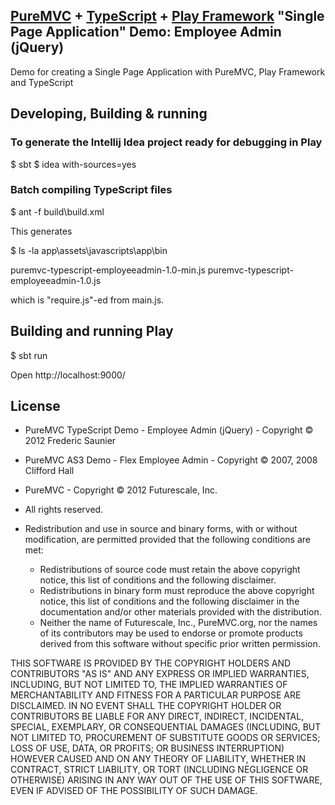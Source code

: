## [PureMVC](http://puremvc.github.com/) + [TypeScript](https://github.com/puremvc/puremvc-typescript-standard-framework/wiki) + [Play Framework](https://playframework.com/) "Single Page Application" Demo: Employee Admin (jQuery)

Demo for creating a Single Page Application with PureMVC, Play Framework and TypeScript 

## Developing, Building & running

### To generate the Intellij Idea project ready for debugging in Play
 
 $ sbt
 $ idea with-sources=yes
 
### Batch compiling TypeScript files

$ ant -f build\build.xml

This generates

$ ls -la app\assets\javascripts\app\bin

puremvc-typescript-employeeadmin-1.0-min.js
puremvc-typescript-employeeadmin-1.0.js

which is "require.js"-ed from main.js.

## Building and running Play

$ sbt run

Open http://localhost:9000/ 

## License
* PureMVC TypeScript Demo - Employee Admin (jQuery) - Copyright © 2012 Frederic Saunier
* PureMVC AS3 Demo - Flex Employee Admin - Copyright © 2007, 2008 Clifford Hall
* PureMVC - Copyright © 2012 Futurescale, Inc.
* All rights reserved.

* Redistribution and use in source and binary forms, with or without modification, are permitted provided that the following conditions are met:

  * Redistributions of source code must retain the above copyright notice, this list of conditions and the following disclaimer.
  * Redistributions in binary form must reproduce the above copyright notice, this list of conditions and the following disclaimer in the documentation and/or other materials provided with the distribution.
  * Neither the name of Futurescale, Inc., PureMVC.org, nor the names of its contributors may be used to endorse or promote products derived from this software without specific prior written permission.

THIS SOFTWARE IS PROVIDED BY THE COPYRIGHT HOLDERS AND CONTRIBUTORS "AS IS" AND ANY EXPRESS OR IMPLIED WARRANTIES, INCLUDING, BUT NOT LIMITED TO, THE IMPLIED WARRANTIES OF MERCHANTABILITY AND FITNESS FOR A PARTICULAR PURPOSE ARE DISCLAIMED. IN NO EVENT SHALL THE COPYRIGHT HOLDER OR CONTRIBUTORS BE LIABLE FOR ANY DIRECT, INDIRECT, INCIDENTAL, SPECIAL, EXEMPLARY, OR CONSEQUENTIAL DAMAGES (INCLUDING, BUT NOT LIMITED TO, PROCUREMENT OF SUBSTITUTE GOODS OR SERVICES; LOSS OF USE, DATA, OR PROFITS; OR BUSINESS INTERRUPTION) HOWEVER CAUSED AND ON ANY THEORY OF LIABILITY, WHETHER IN CONTRACT, STRICT LIABILITY, OR TORT (INCLUDING NEGLIGENCE OR OTHERWISE) ARISING IN ANY WAY OUT OF THE USE OF THIS SOFTWARE, EVEN IF ADVISED OF THE POSSIBILITY OF SUCH DAMAGE.